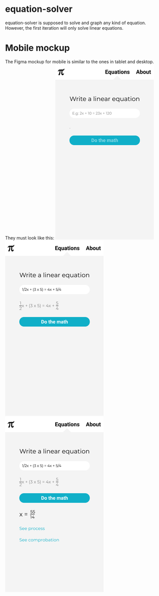 # equation-solver
equation-solver is supposed to solve and graph any kind of equation. However, the first iteration will only solve linear equations.

# Mobile mockup
The Figma mockup for mobile is similar to the ones in tablet and desktop. They must look like this:
![button Inactive](./design/images/equationsInactive.png)
![button Active](./design/images/equationsActive.png)
![equation Solved](./design/images/equationsSolved.png)
